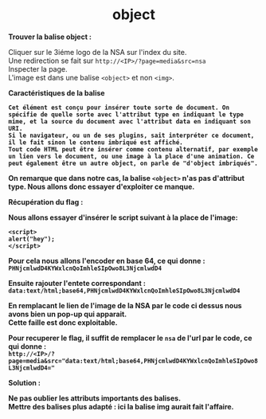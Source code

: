 <h1 align="center">
object
</h1>

<p><b>Trouver la balise object : </b></p>

Cliquer sur le 3iéme logo de la NSA sur l'index du site.  
Une redirection se fait sur `http://<IP>/?page=media&src=nsa`   
Inspecter la page.  
L'image est dans une balise `<object>` et non `<img>`.  

<p><b> Caractéristiques de la balise <object></b></p>

```
Cet élément est conçu pour insérer toute sorte de document. On spécifie de quelle sorte avec l'attribut type en indiquant le type mime, et la source du document avec l'attribut data en indiquant son URI.
Si le navigateur, ou un de ses plugins, sait interpréter ce document, il le fait sinon le contenu imbriqué est affiché.
Tout code HTML peut être insérer comme contenu alternatif, par exemple un lien vers le document, ou une image à la place d'une animation. Ce peut également être un autre object, on parle de "d'object imbriqués".
```

On remarque que dans notre cas, la balise `<object>` n'as pas d'attribut type. Nous allons donc essayer d'exploiter ce manque.

<p><b> Récupération du flag :</b></p>

Nous allons essayer d'insérer le script suivant à la place de l'image:

```
<script>
alert("hey");
</script>
```

Pour cela nous allons l'encoder en base 64, ce qui donne :  
`PHNjcmlwdD4KYWxlcnQoImhleSIpOwo8L3NjcmlwdD4`  
  
Ensuite rajouter l'entete correspondant :    
`data:text/html;base64,PHNjcmlwdD4KYWxlcnQoImhleSIpOwo8L3NjcmlwdD4` 
  
En remplacant le lien de l'image de la NSA par le code ci dessus nous avons bien un pop-up qui apparait.  
Cette faille est donc exploitable.  
  
Pour recuperer le flag, il suffit de remplacer le `nsa` de l'url par le code, ce qui donne :  
`http://<IP>/?page=media&src="data:text/html;base64,PHNjcmlwdD4KYWxlcnQoImhleSIpOwo8L3NjcmlwdD4="`  

<p><b> Solution : </b></p>
Ne pas oublier les attributs importants des balises.    </br>
Mettre des balises plus adapté : ici la balise img aurait fait l'affaire.
